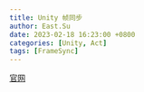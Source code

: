 ```yaml
---
title: Unity 帧同步
author: East.Su
date: 2023-02-18 16:23:00 +0800
categories: [Unity, Act]
tags: [FrameSync]
---
```

 [官网](https://dashboard.photonengine.com/zh-cn)

